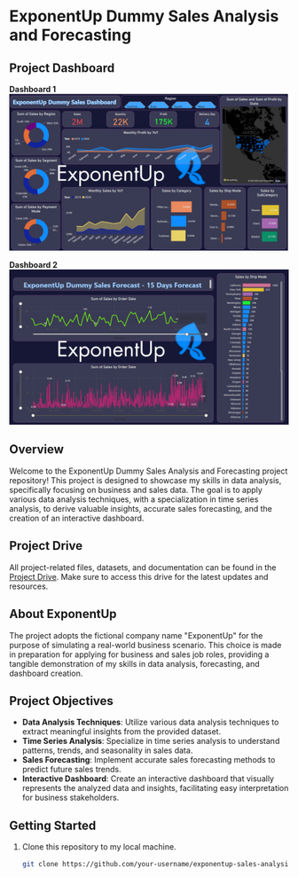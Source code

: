 # ExponentUp Dummy Sales Analysis and Forecasting

## Project Dashboard
**Dashboard 1**
![Project Image](https://github.com/ZedOps8/ExponentUp-DummySales/blob/main/Dashboard1.png)

**Dashboard 2**
![Project Image](https://github.com/ZedOps8/ExponentUp-DummySales/blob/main/Dashboard2.png)

## Overview

Welcome to the ExponentUp Dummy Sales Analysis and Forecasting project repository! This project is designed to showcase my skills in data analysis, specifically focusing on business and sales data. The goal is to apply various data analysis techniques, with a specialization in time series analysis, to derive valuable insights, accurate sales forecasting, and the creation of an interactive dashboard.

## Project Drive

All project-related files, datasets, and documentation can be found in the [Project Drive](https://drive.google.com/drive/folders/1GSlGIZyHOAT_abcb1UevekRUPyKPVBzZ?usp=sharing). Make sure to access this drive for the latest updates and resources.

## About ExponentUp

The project adopts the fictional company name "ExponentUp" for the purpose of simulating a real-world business scenario. This choice is made in preparation for applying for business and sales job roles, providing a tangible demonstration of my skills in data analysis, forecasting, and dashboard creation.

## Project Objectives

- **Data Analysis Techniques**: Utilize various data analysis techniques to extract meaningful insights from the provided dataset.
- **Time Series Analysis**: Specialize in time series analysis to understand patterns, trends, and seasonality in sales data.
- **Sales Forecasting**: Implement accurate sales forecasting methods to predict future sales trends.
- **Interactive Dashboard**: Create an interactive dashboard that visually represents the analyzed data and insights, facilitating easy interpretation for business stakeholders.

## Getting Started

1. Clone this repository to my local machine.
   ```bash
   git clone https://github.com/your-username/exponentup-sales-analysis.git
